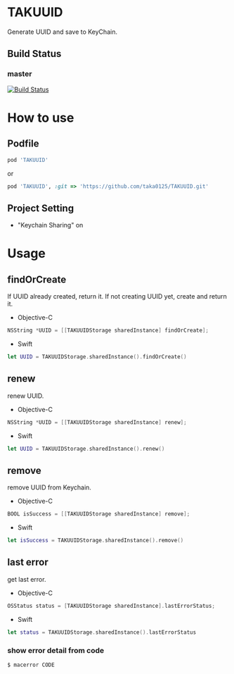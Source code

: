# TAKUUID

Generate UUID and save to KeyChain.

## Build Status

### master
[![Build Status](https://travis-ci.org/taka0125/TAKUUID.svg?branch=master)](https://travis-ci.org/taka0125/TAKUUID)

# How to use

## Podfile

```ruby
pod 'TAKUUID'
```

or

```ruby
pod 'TAKUUID', :git => 'https://github.com/taka0125/TAKUUID.git'
```

## Project Setting

- "Keychain Sharing" on

# Usage

## findOrCreate

If UUID already created, return it.
If not creating UUID yet, create and return it.

- Objective-C

```objectivec
NSString *UUID = [[TAKUUIDStorage sharedInstance] findOrCreate];
```

- Swift

```swift
let UUID = TAKUUIDStorage.sharedInstance().findOrCreate()
```

## renew

renew UUID.

- Objective-C

```objectivec
NSString *UUID = [[TAKUUIDStorage sharedInstance] renew];
```

- Swift

```swift
let UUID = TAKUUIDStorage.sharedInstance().renew()
```

## remove

remove UUID from Keychain.

- Objective-C

```objectivec
BOOL isSuccess = [[TAKUUIDStorage sharedInstance] remove];
```

- Swift

```swift
let isSuccess = TAKUUIDStorage.sharedInstance().remove()
```

## last error

get last error.

- Objective-C

```objectivec
OSStatus status = [TAKUUIDStorage sharedInstance].lastErrorStatus;
```

- Swift

```swift
let status = TAKUUIDStorage.sharedInstance().lastErrorStatus
```

### show error detail from code

```console
$ macerror CODE
```
